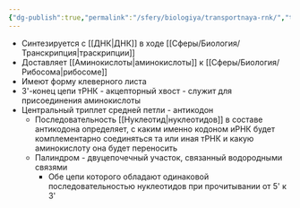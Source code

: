 ```yaml
---
{"dg-publish":true,"permalink":"/sfery/biologiya/transportnaya-rnk/","tags":["Общаябиология"]}
---
```


- Синтезируется с [[ДНК\|ДНК]] в ходе [[Сферы/Биология/Транскрипция\|траскрипции]]
- Доставляет [[Аминокислоты\|аминокислоты]] к [[Сферы/Биология/Рибосома\|рибосоме]]
- Имеют форму клеверного листа
- 3'-конец цепи тРНК - акцепторный хвост - служит для присоединения аминокислоты
- Центральный триплет средней петли - антикодон
	- Последовательность [[Нуклеотид\|нуклеотидов]]  в составе антикодона определяет, с каким именно кодоном иРНК будет комплементарно соединяться та или иная тРНК и какую аминокислоту она будет переносить
	- Палиндром - двуцепочечный участок, связанный водородными связями
		- Обе цепи которого обладают одинаковой последовательностью нуклеотидов при прочитывании от 5' к 3'